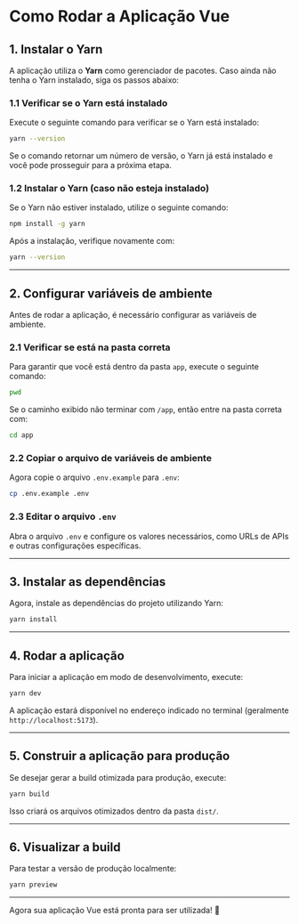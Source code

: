 # Como Rodar a Aplicação Vue

## **1. Instalar o Yarn**

A aplicação utiliza o **Yarn** como gerenciador de pacotes. Caso ainda não tenha o Yarn instalado, siga os passos abaixo:

### **1.1 Verificar se o Yarn está instalado**

Execute o seguinte comando para verificar se o Yarn está instalado:

```sh
yarn --version
```

Se o comando retornar um número de versão, o Yarn já está instalado e você pode prosseguir para a próxima etapa.

### **1.2 Instalar o Yarn (caso não esteja instalado)**

Se o Yarn não estiver instalado, utilize o seguinte comando:

```sh
npm install -g yarn
```

Após a instalação, verifique novamente com:

```sh
yarn --version
```

---

## **2. Configurar variáveis de ambiente**

Antes de rodar a aplicação, é necessário configurar as variáveis de ambiente.

### **2.1 Verificar se está na pasta correta**

Para garantir que você está dentro da pasta `app`, execute o seguinte comando:

```sh
pwd
```

Se o caminho exibido não terminar com `/app`, então entre na pasta correta com:

```sh
cd app
```

### **2.2 Copiar o arquivo de variáveis de ambiente**

Agora copie o arquivo `.env.example` para `.env`:

```sh
cp .env.example .env
```

### **2.3 Editar o arquivo `.env`**

Abra o arquivo `.env` e configure os valores necessários, como URLs de APIs e outras configurações específicas.

---

## **3. Instalar as dependências**

Agora, instale as dependências do projeto utilizando Yarn:

```sh
yarn install
```

---

## **4. Rodar a aplicação**

Para iniciar a aplicação em modo de desenvolvimento, execute:

```sh
yarn dev
```

A aplicação estará disponível no endereço indicado no terminal (geralmente `http://localhost:5173`).

---

## **5. Construir a aplicação para produção**

Se desejar gerar a build otimizada para produção, execute:

```sh
yarn build
```

Isso criará os arquivos otimizados dentro da pasta `dist/`.

---

## **6. Visualizar a build**

Para testar a versão de produção localmente:

```sh
yarn preview
```

---

Agora sua aplicação Vue está pronta para ser utilizada! 🚀
